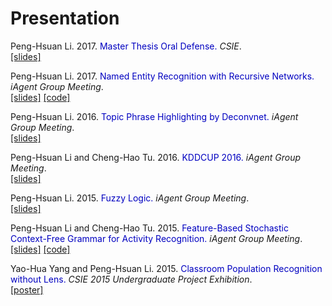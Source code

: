 <h1>Presentation</h1>

Peng-Hsuan Li. 2017. <span style="color:#0000C0">Master Thesis Oral Defense.</span> *CSIE*.<br />
[[slides]](master_thesis_oral_defense.pdf)

Peng-Hsuan Li. 2017. <span style="color:#0000C0">Named Entity Recognition with Recursive Networks.</span> *iAgent Group Meeting*.<br />
[[slides]](rnn_for_ner.pdf)
[[code]](https://github.com/jacobvsdanniel/tf_rnn)

Peng-Hsuan Li. 2016. <span style="color:#0000C0">Topic Phrase Highlighting by Deconvnet.</span> *iAgent Group Meeting*.<br />
[[slides]](topic_phrase_highlighting_by_deconvnet.pdf)

Peng-Hsuan Li and Cheng-Hao Tu. 2016. <span style="color:#0000C0">KDDCUP 2016.</span> *iAgent Group Meeting*.<br />
[[slides]](kdd_cup_2016.pdf)

Peng-Hsuan Li. 2015. <span style="color:#0000C0">Fuzzy Logic.</span> *iAgent Group Meeting*.<br />
[[slides]](fuzzy_logic_2015-1201.pdf)

Peng-Hsuan Li and Cheng-Hao Tu. 2015. <span style="color:#0000C0">Feature-Based Stochastic Context-Free Grammar for Activity Recognition.</span> *iAgent Group Meeting*.<br />
[[slides]](fscfg_2015-10-13.pdf)
[[code]](https://bitbucket.org/jacobvsdanniel/feature-based-context-free-grammar-library)

Yao-Hua Yang and Peng-Hsuan Li. 2015. <span style="color:#0000C0">Classroom Population Recognition without Lens.</span> *CSIE 2015 Undergraduate Project Exhibition*.<br />
[[poster]](classroom_population_recognition.pdf)

